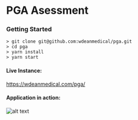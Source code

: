 # PGA Asessment

### Getting Started

```
> git clone git@github.com:wdeanmedical/pga.git
> cd pga
> yarn install
> yarn start
```

#### Live Instance:
<a href="https://wdeanmedical.com/pga/" target="_blank" rel="noopener noreferrer">https://wdeanmedical.com/pga/</a>

#### Application in action:
![alt text](http://g.recordit.co/fNNKXBiyff.gif "Application in action")


